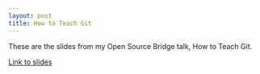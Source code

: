 ```yaml
---
layout: post
title: How to Teach Git
---
```


These are the slides from my Open Source Bridge talk, How to Teach Git.


[Link to slides](https://drive.google.com/file/d/0B6Z3seVIfBTAXzZqa09tNmFtdlE/view?usp=sharing)


